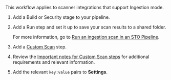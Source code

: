 This workflow applies to scanner integrations that support Ingestion mode.

1. Add a Build or Security stage to your pipeline.

2. Add a Run step and set it up to save your scan results to a shared folder. 

   For more information, go to [Run an ingestion scan in an STO Pipeline](/docs/security-testing-orchestration/orchestrate-and-ingest/ingestion-workflows/ingest-scan-results-into-an-sto-pipeline).

3. Add a [Custom Scan](/docs/security-testing-orchestration/sto-techref-category/custom-scan-reference) step.

4. Review the [Important notes for Custom Scan steps](/docs/security-testing-orchestration/sto-techref-category/custom-scan-reference#important-notes-for-custom-scan-steps) for additional requirements and relevant information. 

5. Add the relevant `key:value` pairs to **Settings**.